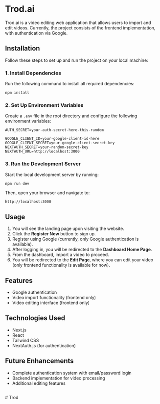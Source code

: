 # Trod.ai

Trod.ai is a video editing web application that allows users to import and edit videos. Currently, the project consists of the frontend implementation, with authentication via Google.

## Installation

Follow these steps to set up and run the project on your local machine:

### 1. Install Dependencies

Run the following command to install all required dependencies:

```sh
npm install
```

### 2. Set Up Environment Variables

Create a `.env` file in the root directory and configure the following environment variables:

```
AUTH_SECRET=your-auth-secret-here-this-random

GOOGLE_CLIENT_ID=your-google-client-id-here
GOOGLE_CLIENT_SECRET=your-google-client-secret-key
NEXTAUTH_SECRET=your-random-secret-key
NEXTAUTH_URL=http://localhost:3000
```

### 3. Run the Development Server

Start the local development server by running:

```sh
npm run dev
```

Then, open your browser and navigate to:

```
http://localhost:3000
```

## Usage

1. You will see the landing page upon visiting the website.
2. Click the **Register Now** button to sign up.
3. Register using Google (currently, only Google authentication is available).
4. After logging in, you will be redirected to the **Dashboard Home Page**.
5. From the dashboard, import a video to proceed.
6. You will be redirected to the **Edit Page**, where you can edit your video (only frontend functionality is available for now).

## Features

- Google authentication
- Video import functionality (frontend only)
- Video editing interface (frontend only)

## Technologies Used

- Next.js
- React
- Tailwind CSS
- NextAuth.js (for authentication)

## Future Enhancements

- Complete authentication system with email/password login
- Backend implementation for video processing
- Additional editing features

##

#   T r o d 
 
 